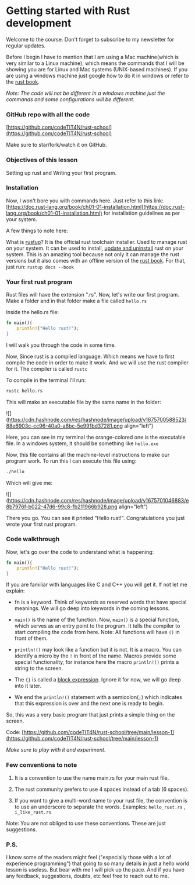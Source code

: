 # Getting started with Rust development

Welcome to the course. Don't forget to subscribe to my newsletter for regular updates.

Before I begin I have to mention that I am using a Mac machine(which is very similar to a Linux machine), which means the commands that I will be showing you are for Linux and Mac systems (UNIX-based machines). If you are using a windows machine just google how to do it in windows or refer to the [rust book](https://doc.rust-lang.org/book/).

*Note: The code will not be different in a windows machine just the commands and some configurations will be different.*

### GitHub repo with all the code

[https://github.com/codeTIT4N/rust-school](https://github.com/codeTIT4N/rust-school)

Make sure to star/fork/watch it on GitHub.

### Objectives of this lesson

Setting up rust and Writing your first program.

### Installation

Now, I won't bore you with commands here. Just refer to this link: [https://doc.rust-lang.org/book/ch01-01-installation.html](https://doc.rust-lang.org/book/ch01-01-installation.html) for installation guidelines as per your system.

A few things to note here:

What is [rustup](https://rustup.rs/)? It is the official rust toolchain installer. Used to manage rust on your system. It can be used to install, [update and uninstall](https://doc.rust-lang.org/book/ch01-01-installation.html#updating-and-uninstalling) rust on your system. This is an amazing tool because not only it can manage the rust versions but it also comes with an offline version of the [rust book](https://doc.rust-lang.org/book/). For that, just run: `rustup docs --book`

### Your first rust program

Rust files will have the extension ".rs". Now, let's write our first program. Make a folder and in that folder make a file called `hello.rs`

Inside the hello.rs file:

```rust
fn main(){
    println!("Hello rust!");
}
```

I will walk you through the code in some time.

Now, Since rust is a compiled language. Which means we have to first compile the code in order to make it work. And we will use the rust compiler for it. The compiler is called `rustc`

To compile in the terminal I'll run:

```bash
rustc hello.rs
```

This will make an executable file by the same name in the folder:

![](https://cdn.hashnode.com/res/hashnode/image/upload/v1675700588523/88e6903c-cc96-40a0-a8bc-5e991bd37281.png align="left")

Here, you can see in my terminal the orange-colored one is the executable file. In a windows system, it should be something like `hello.exe`

Now, this file contains all the machine-level instructions to make our program work. To run this I can execute this file using:

```bash
./hello
```

Which will give me:

![](https://cdn.hashnode.com/res/hashnode/image/upload/v1675701046883/e8b7976f-b022-47d6-99c8-fb211966b928.png align="left")

There you go. You can see it printed "Hello rust!". Congratulations you just wrote your first rust program.

### Code walkthrough

Now, let's go over the code to understand what is happening:

```rust
fn main(){
    println!("Hello rust!");
}
```

If you are familiar with languages like C and C++ you will get it. If not let me explain:

* fn is a keyword. Think of keywords as reserved words that have special meanings. We will go deep into keywords in the coming lessons.
    
* `main()` is the name of the function. Now, `main()` is a special function, which serves as an entry point to the program. It tells the compiler to start compiling the code from here. Note: All functions will have `()` in front of them.
    
* `println!()` may look like a function but it is not. It is a macro. You can identify a micro by the `!` in front of the name. Macros provide some special functionality, for instance here the macro `println!()` prints a string to the screen.
    
* The `{}` is called a [block expression](https://doc.rust-lang.org/reference/expressions/block-expr.html). Ignore it for now, we will go deep into it later.
    
* We end the `println!()` statement with a semicolon(`;`) which indicates that this expression is over and the next one is ready to begin.
    

So, this was a very basic program that just prints a simple thing on the screen.

Code: [https://github.com/codeTIT4N/rust-school/tree/main/lesson-1](https://github.com/codeTIT4N/rust-school/tree/main/lesson-1)

*Make sure to play with it and experiment*.

### Few conventions to note

1. It is a convention to use the name main.rs for your main rust file.
    
2. The rust community prefers to use 4 spaces instead of a tab (6 spaces).
    
3. If you want to give a multi-word name to your rust file, the convention is to use an underscore to separate the words. Examples: `hello_rust.rs` , `i_like_rust.rs`
    

Note: You are not obliged to use these conventions. These are just suggestions.

### P.S.

I know some of the readers might feel ("especially those with a lot of experience programming") that going to so many details in just a hello world lesson is useless. But bear with me I will pick up the pace. And if you have any feedback, suggestions, doubts, etc feel free to reach out to me.